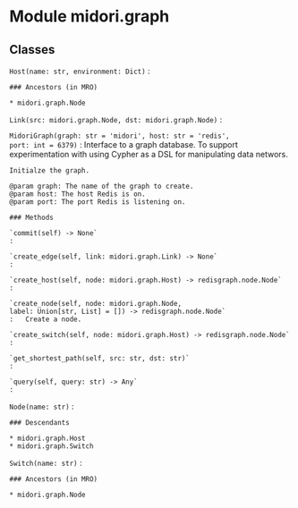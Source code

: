 Module midori.graph
===================

Classes
-------

`Host(name: str, environment: Dict)`
:   

    ### Ancestors (in MRO)

    * midori.graph.Node

`Link(src: midori.graph.Node, dst: midori.graph.Node)`
:   

`MidoriGraph(graph: str = 'midori', host: str = 'redis', port: int = 6379)`
:   Interface to a graph database. To support experimentation with using
    Cypher as a DSL for manipulating data networs. 
    
    Initialze the graph.
    
    @param graph: The name of the graph to create.
    @param host: The host Redis is on.
    @param port: The port Redis is listening on.

    ### Methods

    `commit(self) ‑> None`
    :

    `create_edge(self, link: midori.graph.Link) ‑> None`
    :

    `create_host(self, node: midori.graph.Host) ‑> redisgraph.node.Node`
    :

    `create_node(self, node: midori.graph.Node, label: Union[str, List] = []) ‑> redisgraph.node.Node`
    :   Create a node.

    `create_switch(self, node: midori.graph.Host) ‑> redisgraph.node.Node`
    :

    `get_shortest_path(self, src: str, dst: str)`
    :

    `query(self, query: str) ‑> Any`
    :

`Node(name: str)`
:   

    ### Descendants

    * midori.graph.Host
    * midori.graph.Switch

`Switch(name: str)`
:   

    ### Ancestors (in MRO)

    * midori.graph.Node